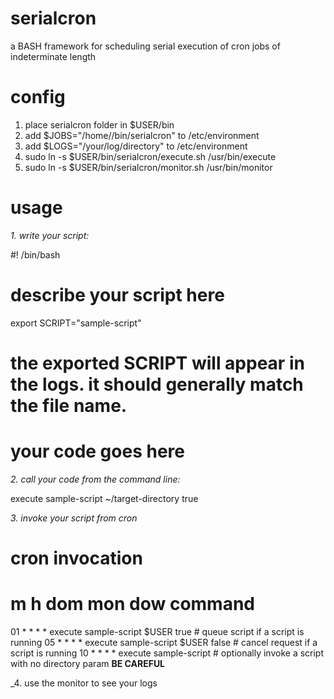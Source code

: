 # serialcron
a BASH framework for scheduling serial execution of cron jobs of indeterminate length

# config

1. place serialcron folder in $USER/bin
2. add $JOBS="/home/<username>/bin/serialcron" to /etc/environment
3. add $LOGS="/your/log/directory" to /etc/environment
4. sudo ln -s $USER/bin/serialcron/execute.sh /usr/bin/execute
5. sudo ln -s $USER/bin/serialcron/monitor.sh /usr/bin/monitor

# usage

_1. write your script:_

#! /bin/bash
# describe your script here

export SCRIPT="sample-script"
# the exported SCRIPT will appear in the logs. it should generally match the file name.

# your code goes here

_2. call your code from the command line:_

execute sample-script ~/target-directory true

_3. invoke your script from cron_

# cron invocation
# m h  dom mon dow   command
01 * * * * execute sample-script $USER true  # queue script if a script is running
05 * * * * execute sample-script $USER false # cancel request if a script is running
10 * * * * execute sample-script # optionally invoke a script with no directory param **BE CAREFUL**

_4. use the monitor to see your logs
